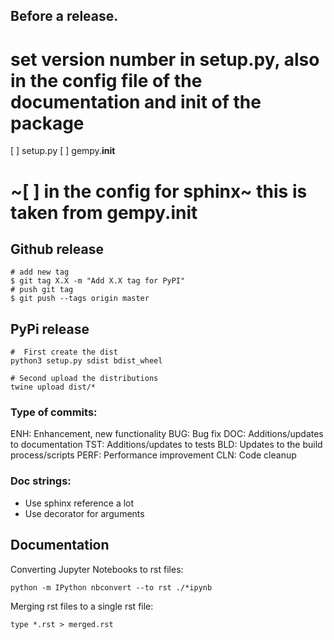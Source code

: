 Before a release.
----------------
# set version number in setup.py, also in the config file of the documentation and init of the package
[ ] setup.py
[ ] gempy.__init__
# ~[ ] in the config for sphinx~ this is taken from gempy.__init__

Github release
--------------
    # add new tag
    $ git tag X.X -m "Add X.X tag for PyPI"
    # push git tag
    $ git push --tags origin master

PyPi release
------------
    #  First create the dist
    python3 setup.py sdist bdist_wheel

    # Second upload the distributions
    twine upload dist/*


### Type of commits:

ENH: Enhancement, new functionality
BUG: Bug fix
DOC: Additions/updates to documentation
TST: Additions/updates to tests
BLD: Updates to the build process/scripts
PERF: Performance improvement
CLN: Code cleanup


### Doc strings:

- Use sphinx reference a lot
- Use decorator for arguments


Documentation
--------------

Converting Jupyter Notebooks to rst files: 
    
    python -m IPython nbconvert --to rst ./*ipynb
    
Merging rst files to a single rst file:

    type *.rst > merged.rst
